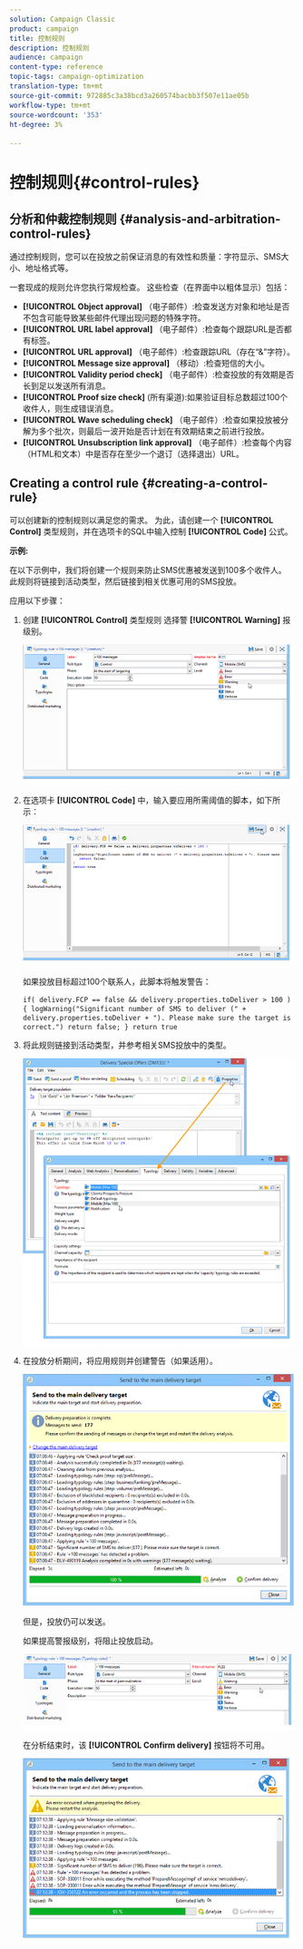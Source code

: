 ```yaml
---
solution: Campaign Classic
product: campaign
title: 控制规则
description: 控制规则
audience: campaign
content-type: reference
topic-tags: campaign-optimization
translation-type: tm+mt
source-git-commit: 972885c3a38bcd3a260574bacbb3f507e11ae05b
workflow-type: tm+mt
source-wordcount: '353'
ht-degree: 3%

---
```



# 控制规则{#control-rules}

## 分析和仲裁控制规则 {#analysis-and-arbitration-control-rules}

通过控制规则，您可以在投放之前保证消息的有效性和质量：字符显示、SMS大小、地址格式等。

一套现成的规则允许您执行常规检查。 这些检查（在界面中以粗体显示）包括：

* **[!UICONTROL Object approval]** （电子邮件）:检查发送方对象和地址是否不包含可能导致某些邮件代理出现问题的特殊字符。
* **[!UICONTROL URL label approval]** （电子邮件）:检查每个跟踪URL是否都有标签。
* **[!UICONTROL URL approval]** （电子邮件）:检查跟踪URL（存在“&amp;”字符）。
* **[!UICONTROL Message size approval]** （移动）:检查短信的大小。
* **[!UICONTROL Validity period check]** （电子邮件）:检查投放的有效期是否长到足以发送所有消息。
* **[!UICONTROL Proof size check]** (所有渠道):如果验证目标总数超过100个收件人，则生成错误消息。
* **[!UICONTROL Wave scheduling check]** （电子邮件）:检查如果投放被分解为多个批次，则最后一波开始是否计划在有效期结束之前进行投放。
* **[!UICONTROL Unsubscription link approval]** （电子邮件）:检查每个内容（HTML和文本）中是否存在至少一个退订（选择退出）URL。

## Creating a control rule {#creating-a-control-rule}

可以创建新的控制规则以满足您的需求。 为此，请创建一个 **[!UICONTROL Control]** 类型规则，并在选项卡的SQL中输入控制 **[!UICONTROL Code]** 公式。

**示例:**

在以下示例中，我们将创建一个规则来防止SMS优惠被发送到100多个收件人。 此规则将链接到活动类型，然后链接到相关优惠可用的SMS投放。

应用以下步骤：

1. 创建 **[!UICONTROL Control]** 类型规则 选择警 **[!UICONTROL Warning]** 报级别。

   ![](assets/campaign_opt_create_control_01.png)

1. 在选项卡 **[!UICONTROL Code]** 中，输入要应用所需阈值的脚本，如下所示：

   ![](assets/campaign_opt_create_control_02.png)

   如果投放目标超过100个联系人，此脚本将触发警告：

   ```
   if( delivery.FCP == false && delivery.properties.toDeliver > 100 ) { logWarning("Significant number of SMS to deliver (" + delivery.properties.toDeliver + "). Please make sure the target is correct.") return false; } return true
   ```

1. 将此规则链接到活动类型，并参考相关SMS投放中的类型。

   ![](assets/campaign_opt_create_control_03.png)

1. 在投放分析期间，将应用规则并创建警告（如果适用）。

   ![](assets/campaign_opt_create_control_04.png)

   但是，投放仍可以发送。

   如果提高警报级别，将阻止投放启动。

   ![](assets/campaign_opt_create_control_05.png)

   在分析结束时，该 **[!UICONTROL Confirm delivery]** 按钮将不可用。

   ![](assets/campaign_opt_create_control_06.png)

